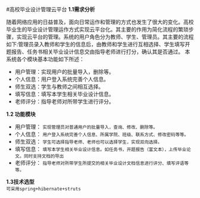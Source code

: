 #高校毕业设计管理云平台
**1.1需求分析**

随着网络应用的日益普及，面向日常运作和管理的方式也发生了很大的变化。高校毕业生的毕业设计管理运作方式实现云平台化。其主要的作用为简化流程的繁琐步骤，实现云平台的管理。系统的用户角色分为教师、学生、管理员。其主要的流程如下:管理员录入教师和学生的信息后，由教师和学生进行互相选择、学生填写开题报告、任务书相关毕业设计信息交由指导老师进行打分，确认其是否通过。
本系统各个模块基本功能如下所述：
- 用户管理：实现用户的批量导入，删除等。
- 个人信息：用户登入系统完善个人信息。
- 师生双选：学生与教师之间相互选择。
- 填写信息：填写本学生相关毕业设计信息。
- 老师评分：指导老师对所带学生进行评分。

**1.2 功能模块**

- 用户管理：
`实现管理员对普通用户的批量导入，查询、修改、删除等。`
- 个人信息：
`用户登入系统完善个人信息、所属学院、班级、联系方式、修改密码等等。`
- 师生双选：
`学生可选择指导老师、老师也可以选择学生，实现双向选择。`
- 填写信息：
`填写本学生相关毕业设计信息。如任务书，开题报告（富文本），上传毕业论文。同时支持文档的导出`
- 老师评分：
`指导老师对所带学生所提交的相关毕业设计文档信息进行评分、填写评语等等。`

**1.3技术选型**   
`可采用spring+hibernate+struts`